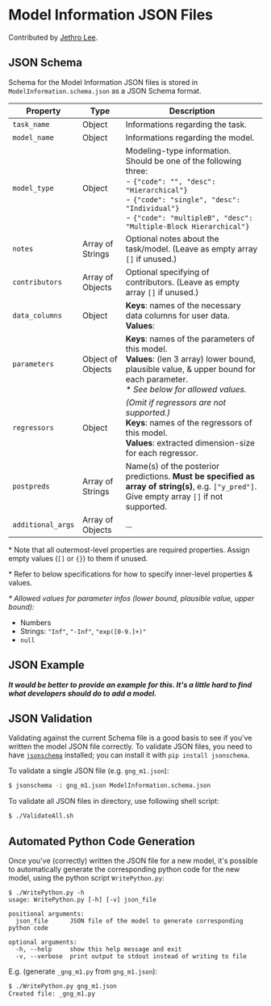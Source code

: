 # Model Information JSON Files

Contributed by [Jethro Lee][jethro-lee].

[jethro-lee]: https://github.com/dlemfh

## JSON Schema

Schema for the Model Information JSON files is stored in
`ModelInformation.schema.json` as a JSON Schema format.

| Property          | Type              | Description
|-------------------|-------------------|----------------------------------|
| `task_name`       | Object            | Informations regarding the task.
| `model_name`      | Object            | Informations regarding the model.
| `model_type`      | Object            | Modeling-type information. Should be one of the following three:</br> - `{"code": "", "desc": "Hierarchical"}`</br> - `{"code": "single", "desc": "Individual"}`</br> - `{"code": "multipleB", "desc": "Multiple-Block Hierarchical"}`
| `notes`           | Array of Strings  | Optional notes about the task/model. (Leave as empty array `[]` if unused.)
| `contributors`    | Array of Objects  | Optional specifying of contributors. (Leave as empty array `[]` if unused.)
| `data_columns`    | Object            | **Keys**: names of the necessary data columns for user data.</br> **Values**:
| `parameters`      | Object of Objects | **Keys**: names of the parameters of this model.</br> **Values**: (len 3 array) lower bound, plausible value, & upper bound for each parameter.</br> *\* See below for allowed values.*
| `regressors`      | Object            | *(Omit if regressors are not supported.)*</br> **Keys**: names of the regressors of this model.</br> **Values**: extracted dimension-size for each regressor.
| `postpreds`       | Array of Strings  | Name(s) of the posterior predictions. **Must be specified as array of string(s)**, e.g. `["y_pred"]`. Give empty array `[]` if not supported.
| `additional_args` | Array of Objects  | ...

\* Note that all outermost-level properties are required properties. Assign empty values (`[]` or `{}`) to them if unused.

\* Refer to below specifications for how to specify inner-level properties & values.

*\* Allowed values for parameter infos (lower bound, plausible value, upper bound):*
- Numbers
- Strings: `"Inf"`, `"-Inf"`, `"exp([0-9.]+)"`
- `null`

## JSON Example

***It would be better to provide an example for this. It's a little hard to find
what developers should do to add a model.***

## JSON Validation

Validating against the current Schema file is a good basis to see if you've
written the model JSON file correctly.
To validate JSON files, you need to have [`jsonschema`][jsonschema] installed; you can
install it with `pip install jsonschema`.

[jsonschema]: https://github.com/Julian/jsonschema

To validate a single JSON file (e.g. `gng_m1.json`):

```sh
$ jsonschema -i gng_m1.json ModelInformation.schema.json
```

To validate all JSON files in directory, use following shell script:

```sh
$ ./ValidateAll.sh
```

## Automated Python Code Generation

Once you've (correctly) written the JSON file for a new model, it's possible to
automatically generate the corresponding python code for the new model,
using the python script `WritePython.py`:

```
$ ./WritePython.py -h
usage: WritePython.py [-h] [-v] json_file

positional arguments:
  json_file      JSON file of the model to generate corresponding python code

optional arguments:
  -h, --help     show this help message and exit
  -v, --verbose  print output to stdout instead of writing to file
```

E.g. (generate `_gng_m1.py` from `gng_m1.json`):

```sh
$ ./WritePython.py gng_m1.json
Created file: _gng_m1.py
```
